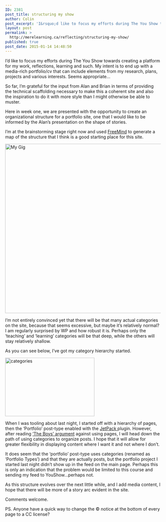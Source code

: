 ```yaml
---
ID: 2381
post_title: structuring my show
author: Colin
post_excerpt: 'I&rsquo;d like to focus my efforts during The You Show towards creating a platform for my work, reflections, learning and such. My intent is to end up with a media-rich portfolio/cv that can include elements from my research, plans, projects and various interests. Seems appropriate&hellip; So far, I&rsquo;m grateful for the input from Alan and [&hellip;]'
layout: post
permalink: >
  http://merelearning.ca/reflecting/structuring-my-show/
published: true
post_date: 2015-01-14 14:48:50
---
```

<p>I&#8217;d like to focus my efforts during The You Show towards creating a platform for my work, reflections, learning and such. My intent is to end up with a media-rich portfolio/cv that can include elements from my research, plans, projects and various interests. Seems appropriate&#8230;</p>
<p>So far, I&#8217;m grateful for the input from Alan and Brian in terms of providing the technical scaffolding necessary to make this a coherent site and also the inspiration to do it with more style than I might otherwise be able to muster.</p>
<p>Here in week one, we are presented with the opportunity to create an organizational structure for a portfolio site, one that I would like to be informed by the Alan&#8217;s presentation on the shape of stories.</p>
<p>I&#8217;m at the brainstorming stage right now and used <a href="http://freemind.sourceforge.net/wiki/index.php?Download" >FreeMind</a> to generate a map of the structure that I think is a good starting place for this site.</p>
<p><a href="http://lab.merelearning.ca/wp-content/uploads/2015/01/My-Gig.jpeg"><img class="aligncenter wp-image-41 size-full" src="http://lab.merelearning.ca/wp-content/uploads/2015/01/My-Gig.jpeg" alt="My Gig" width="731" height="547" /></a></p>
<p>I&#8217;m not entirely convinced yet that there will be that many actual categories on the site, because that seems excessive, but maybe it&#8217;s relatively normal? I am regularly surprised by WP and how robust it is. Perhaps only the &#8216;teaching&#8217; and &#8216;learning&#8217; categories will be that deep, while the others will stay relatively shallow.</p>
<p>As you can see below, I&#8217;ve got my category hierarchy started.</p>
<p><a href="http://lab.merelearning.ca/wp-content/uploads/2015/01/categories.png"><img class=" size-full wp-image-43 aligncenter" src="http://lab.merelearning.ca/wp-content/uploads/2015/01/categories.png" alt="categories" width="289" height="189" /></a></p>
<p>When I was tooling about last night, I started off with a hierarchy of pages, then the &#8216;Portfolio&#8217; post-type enabled with the <a href="http://jetpack.me/" >JetPack </a>plugin. However, after reading <a href="http://youshow.trubox.ca/about/schedule/unit-1/" >&#8216;The Boys&#8217; argument</a> against using pages, I will head down the path of using categories to organize posts. I hope that it will allow for greater flexibility in displaying content where I want it and not where I don&#8217;t.</p>
<p>It does seem that the &#8216;portfolio&#8217; post-type uses categories (renamed as &#8216;Portfolio Types&#8217;) and that they are actually posts, but the portfolio project I started last night didn&#8217;t show up in the feed on the main page. Perhaps this is only an indication that the problem would be limited to this course and sending my feed to YouShow&#8230;perhaps not.</p>
<p>As this structure evolves over the next little while, and I add media content, I hope that there will be more of a story arc evident in the site.</p>
<p>Comments welcome.</p>
<p>PS. Anyone have a quick way to change the © notice at the bottom of every page to a CC license?</p>
<p>&nbsp;</p>
<div id="themify_builder_content-40" data-postid="40" class="themify_builder_content themify_builder_content-40 themify_builder themify_builder_front">
	</div>
<!-- /themify_builder_content -->